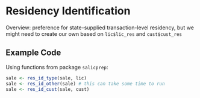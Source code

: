 
# Residency Identification

Overview: preference for state-supplied transaction-level residency, but we might need to create our own based on `lic$lic_res` and `cust$cust_res`

## Example Code

Using functions from package `salicprep`:

```r
sale <- res_id_type(sale, lic)
sale <- res_id_other(sale) # this can take some time to run
sale <- res_id_cust(sale, cust)
```

